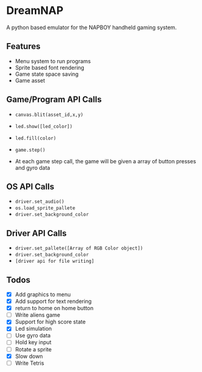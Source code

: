 # DreamNAP

A python based emulator for the NAPBOY handheld gaming system.

## Features

- Menu system to run programs
- Sprite based font rendering
- Game state space saving
- Game asset 

## Game/Program API Calls

- `canvas.blit(asset_id,x,y)`
- `led.show([led_color])`
- `led.fill(color)`

- `game.step()`
-  At each game step call, the game will be given a array of button presses and gyro data

## OS API Calls

- `driver.set_audio()`
- `os.load_sprite_pallete`
- `driver.set_background_color`


## Driver API Calls

- `driver.set_pallete([Array of RGB Color object])`
- `driver.set_background_color`
- `[driver api for file writing]`

## Todos
- [x] Add graphics to menu
- [x] Add support for text rendering
- [x] return to home on home button
- [ ] Write aliens game
- [x] Support for high score state 
- [x] Led simulation
- [ ] Use gyro data
- [ ] Hold key input
- [ ] Rotate a sprite
- [x] Slow down 
- [ ] Write Tetris 